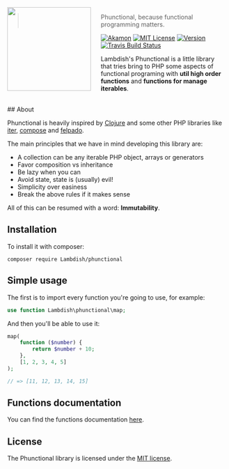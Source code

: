 <img src="https://cloud.githubusercontent.com/assets/1331435/14235438/85de8162-f9fe-11e5-993d-1d32d5213b64.png" align="left" width="192px" height="192px"/>
<img align="left" width="0" height="192px" hspace="10"/>

> Phunctional, because functional programming matters. 

[![Akamon](https://img.shields.io/badge/lambdish-phunctional-red.svg?style=flat-square)](https://github.com/Lambdish) [![MIT License](https://img.shields.io/badge/license-MIT-007EC7.svg?style=flat-square)](http://opensource.org/licenses/MIT) [![Version](https://img.shields.io/packagist/v/akamon/phunctional.svg?style=flat-square)](https://github.com/Lambdish/phunctional/releases) [![Travis Build Status](http://img.shields.io/travis/Lambdish/phunctional.svg?style=flat-square)](https://travis-ci.org/Lambdish/phunctional)

Lambdish's Phunctional is a little library that tries bring to PHP some aspects of functional programing with __util high order functions__ and __functions for manage iterables__.

<br>
## About

Phunctional is heavily inspired by [Clojure](https://clojure.org/) and some other PHP libraries like [iter](https://github.com/nikic/iter), [compose](https://github.com/igorw/compose) and [felpado](https://github.com/pablodip/felpado).

The main principles that we have in mind developing this library are:
 * A collection can be any iterable PHP object, arrays or generators
 * Favor composition vs inheritance
 * Be lazy when you can
 * Avoid state, state is (usually) evil!
 * Simplicity over easiness
 * Break the above rules if it makes sense

All of this can be resumed with a word: __Immutability__.

## Installation
To install it with composer:
```
composer require Lambdish/phunctional
```

## Simple usage
The first is to import every function you're going to use, for example:
```php
use function Lambdish\phunctional\map;
```

And then you'll be able to use it:

```php
map(
    function ($number) {
        return $number + 10;
    },
    [1, 2, 3, 4, 5]
);

// => [11, 12, 13, 14, 15]
```

## Functions documentation
You can find the functions documentation [here](docs/docs.md).

## License
The Phunctional library is licensed under the [MIT license](http://opensource.org/licenses/MIT).
